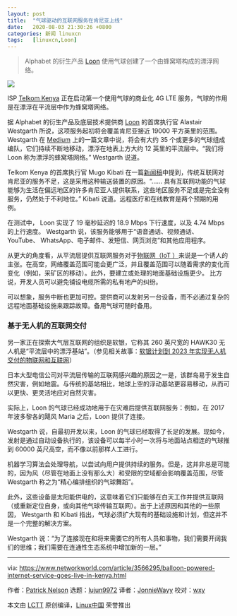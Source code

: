 ```yaml
---
layout: post
title:	"气球驱动的互联网服务在肯尼亚上线"
date:	2020-08-03 21:30:26 +0800 
categories:	新闻 linuxcn 
tags:	[linuxcn,Loon]
---
```




> 
> Alphabet 的衍生产品 [Loon](https://loon.com/) 使用气球创建了一个由蜂窝塔构成的漂浮网络。
> 
> 
> 


![](/Asserts/Images//attachment/album/202008/03/213045hocmqkshcrfckccz.jpg)


ISP [Telkom Kenya](https://www.telkom.co.ke/) 正在启动第一个使用气球的商业化 4G LTE 服务，气球的作用是在漂浮在平流层中作为蜂窝塔网络。


据 Alphabet 的衍生产品及底层技术提供商 [Loon](https://loon.com/) 的首席执行官 Alastair Westgarth 所说，这项服务起初将会覆盖肯尼亚接近 19000 平方英里的范围。 Westgarth 在 [Medium](https://medium.com/loon-for-all/loon-is-live-in-kenya-259d81c75a7a) 上的一篇文章中说，将会有大约 35 个或更多的气球组成编队，它们持续不断地移动，漂浮在地表上方大约 12 英里的平流层中。“我们将 Loon 称为漂浮的蜂窝塔网络。” Westgarth 说道。


Telkom Kenya 的首席执行官 Mugo Kibati 在一篇[新闻稿](https://telkom.co.ke/telkom-and-loon-announce-progressive-deployment-loon-technology-customers-july)中提到，传统互联网对肯尼亚的服务不足，这是采用这种输送装置的原因。“…… 具有互联网功能的气球能够为生活在偏远地区的许多肯尼亚人提供联系，这些地区服务不足或是完全没有服务，仍然处于不利地位。” Kibati 说道。远程医疗和在线教育是两个预期的用例。


在测试中， Loon 实现了 19 毫秒延迟的 18.9 Mbps 下行速度，以及 4.74 Mbps 的上行速度。 Westgarth 说，该服务能够用于“语音通话、视频通话、 YouTube、 WhatsApp、电子邮件、发短信、网页浏览”和其他应用程序。


从更大的角度看，从平流层提供互联网服务对于[物联网（IoT ）](https://www.networkworld.com/article/3207535/what-is-iot-the-internet-of-things-explained.html)来说是一个诱人的主张。在高空，网络覆盖范围可能会更广泛，并且覆盖范围可以随着需求的变化而变化（例如，采矿区的移动）。此外，要建立或处理的地面基础设施更少。 比方说，开发人员可以避免铺设电缆所需的私有地产的纠纷。


可以想象，服务中断也更加可控。提供商可以发射另一台设备，而不必通过复杂的远程地面基础设施来跟踪故障。备用气球可随时备用。


### 基于无人机的互联网交付


另一家正在探索大气层互联网的组织是软银，它称其 260 英尺宽的 HAWK30 无人机是“平流层中的漂浮基站”。（参见相关故事：[软银计划到 2023 年实现无人机交付的物联网和互联网](https://www.networkworld.com/article/3405170/softbank-plans-drone-delivered-iot-and-internet-by-2023.html)）


日本大型电信公司对平流层传输的互联网感兴趣的原因之一是，该群岛易于发生自然灾害，例如地震。与传统的基站相比，地球上空的浮动基站更容易移动，从而可以更快、更灵活地应对自然灾害。


实际上，Loon 的气球已经成功地用于在灾难后提供互联网服务：例如，在 2017 年波多黎各的飓风 Maria 之后，Loon 提供了连接。


Westgarth 说，自最初开发以来，Loon 的气球已经取得了长足的发展。现如今，发射是通过自动设备执行的，该设备可以每半小时一次将与地面站点相连的气球推到 60000 英尺高空，而不像以前那样人工进行。


机器学习算法会处理导航，以尝试向用户提供持续的服务。但是，这并非总是可能的，因为风（尽管在地面上没有那么大）和受限的空域都会影响覆盖范围，尽管 Westgarth 称之为“精心编排组织的气球舞蹈”。


此外，这些设备是太阳能供电的，这意味着它们只能够在白天工作并提供互联网（或重新定位自身，或向其他气球传输互联网）。出于上述原因和其他的一些原因， Westgarth 和 Kibati 指出，气球必须扩大现有的基础设施和计划，但这并不是一个完整的解决方案。


Westgarth 说：“为了连接现在和将来需要它的所有人员和事物，我们需要开阔我们的思维；我们需要在连通性生态系统中增加新的一层。”




---


via: <https://www.networkworld.com/article/3566295/balloon-powered-internet-service-goes-live-in-kenya.html>


作者：[Patrick Nelson](https://www.networkworld.com/author/Patrick-Nelson/) 选题：[lujun9972](https://github.com/lujun9972) 译者：[JonnieWayy](https://github.com/JonnieWayy) 校对：[wxy](https://github.com/wxy)


本文由 [LCTT](https://github.com/LCTT/TranslateProject) 原创编译，[Linux中国](https://linux.cn/) 荣誉推出
